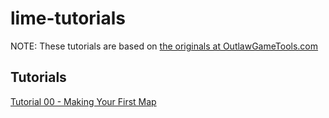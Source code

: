 lime-tutorials
==============

NOTE: These tutorials are based on [the originals at OutlawGameTools.com](http://lime.outlawgametools.com/tutorials-3/)
## Tutorials 
[Tutorial 00 - Making Your First Map](tutorial-00)
